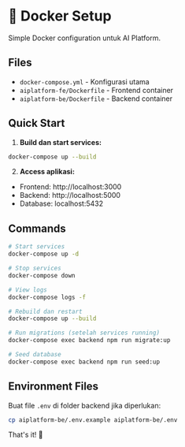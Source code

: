 # 🐳 Docker Setup

Simple Docker configuration untuk AI Platform.

## Files
- `docker-compose.yml` - Konfigurasi utama
- `aiplatform-fe/Dockerfile` - Frontend container
- `aiplatform-be/Dockerfile` - Backend container

## Quick Start

1. **Build dan start services:**
```bash
docker-compose up --build
```

2. **Access aplikasi:**
- Frontend: http://localhost:3000
- Backend: http://localhost:5000
- Database: localhost:5432

## Commands

```bash
# Start services
docker-compose up -d

# Stop services
docker-compose down

# View logs
docker-compose logs -f

# Rebuild dan restart
docker-compose up --build

# Run migrations (setelah services running)
docker-compose exec backend npm run migrate:up

# Seed database
docker-compose exec backend npm run seed:up
```

## Environment Files

Buat file `.env` di folder backend jika diperlukan:

```bash
cp aiplatform-be/.env.example aiplatform-be/.env
```

That's it! 🚀